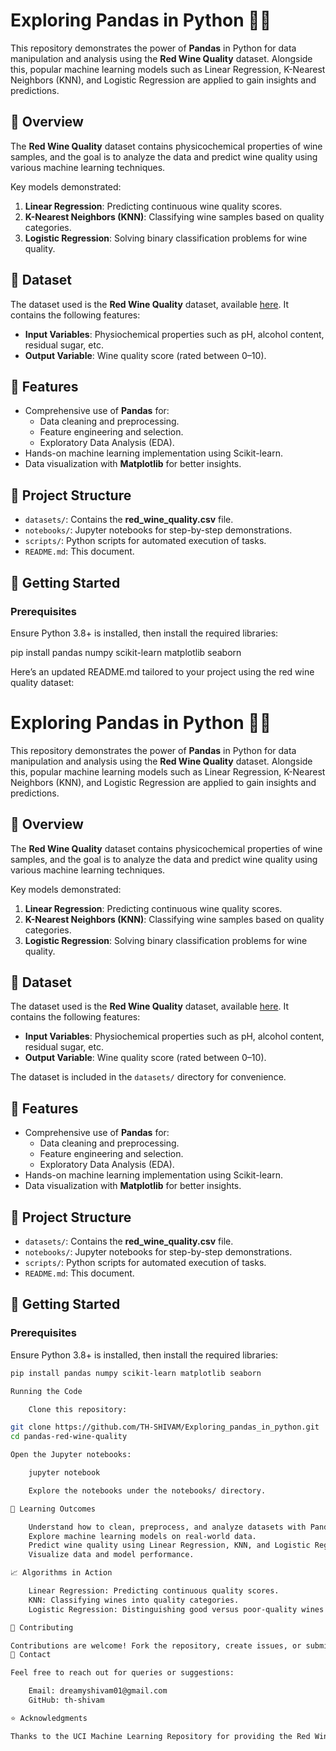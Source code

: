 # Exploring Pandas in Python 🐍🍷

This repository demonstrates the power of **Pandas** in Python for data manipulation and analysis using the **Red Wine Quality** dataset. Alongside this, popular machine learning models such as Linear Regression, K-Nearest Neighbors (KNN), and Logistic Regression are applied to gain insights and predictions.

## 📖 Overview

The **Red Wine Quality** dataset contains physicochemical properties of wine samples, and the goal is to analyze the data and predict wine quality using various machine learning techniques.

Key models demonstrated:
1. **Linear Regression**: Predicting continuous wine quality scores.
2. **K-Nearest Neighbors (KNN)**: Classifying wine samples based on quality categories.
3. **Logistic Regression**: Solving binary classification problems for wine quality.

## 📂 Dataset

The dataset used is the **Red Wine Quality** dataset, available [here]([https://archive.ics.uci.edu/ml/datasets/Wine+Quality](https://archive.ics.uci.edu/dataset/186/wine+quality)). It contains the following features:

- **Input Variables**: Physiochemical properties such as pH, alcohol content, residual sugar, etc.
- **Output Variable**: Wine quality score (rated between 0–10).


## 🔧 Features

- Comprehensive use of **Pandas** for:
  - Data cleaning and preprocessing.
  - Feature engineering and selection.
  - Exploratory Data Analysis (EDA).
- Hands-on machine learning implementation using Scikit-learn.
- Data visualization with **Matplotlib** for better insights.

## 📂 Project Structure

- `datasets/`: Contains the **red_wine_quality.csv** file.
- `notebooks/`: Jupyter notebooks for step-by-step demonstrations.
- `scripts/`: Python scripts for automated execution of tasks.
- `README.md`: This document.

## 🚀 Getting Started

### Prerequisites

Ensure Python 3.8+ is installed, then install the required libraries:


pip install pandas numpy scikit-learn matplotlib seaborn



Here’s an updated README.md tailored to your project using the red wine quality dataset:

# Exploring Pandas in Python 🐍🍷

This repository demonstrates the power of **Pandas** in Python for data manipulation and analysis using the **Red Wine Quality** dataset. Alongside this, popular machine learning models such as Linear Regression, K-Nearest Neighbors (KNN), and Logistic Regression are applied to gain insights and predictions.

## 📖 Overview

The **Red Wine Quality** dataset contains physicochemical properties of wine samples, and the goal is to analyze the data and predict wine quality using various machine learning techniques.

Key models demonstrated:
1. **Linear Regression**: Predicting continuous wine quality scores.
2. **K-Nearest Neighbors (KNN)**: Classifying wine samples based on quality categories.
3. **Logistic Regression**: Solving binary classification problems for wine quality.

## 📂 Dataset

The dataset used is the **Red Wine Quality** dataset, available [here](https://archive.ics.uci.edu/ml/datasets/Wine+Quality). It contains the following features:

- **Input Variables**: Physiochemical properties such as pH, alcohol content, residual sugar, etc.
- **Output Variable**: Wine quality score (rated between 0–10).

The dataset is included in the `datasets/` directory for convenience.

## 🔧 Features

- Comprehensive use of **Pandas** for:
  - Data cleaning and preprocessing.
  - Feature engineering and selection.
  - Exploratory Data Analysis (EDA).
- Hands-on machine learning implementation using Scikit-learn.
- Data visualization with **Matplotlib** for better insights.

## 📂 Project Structure

- `datasets/`: Contains the **red_wine_quality.csv** file.
- `notebooks/`: Jupyter notebooks for step-by-step demonstrations.
- `scripts/`: Python scripts for automated execution of tasks.
- `README.md`: This document.

## 🚀 Getting Started

### Prerequisites

Ensure Python 3.8+ is installed, then install the required libraries:

```bash
pip install pandas numpy scikit-learn matplotlib seaborn

Running the Code

    Clone this repository:

git clone https://github.com/TH-SHIVAM/Exploring_pandas_in_python.git
cd pandas-red-wine-quality

Open the Jupyter notebooks:

    jupyter notebook

    Explore the notebooks under the notebooks/ directory.

🧠 Learning Outcomes

    Understand how to clean, preprocess, and analyze datasets with Pandas.
    Explore machine learning models on real-world data.
    Predict wine quality using Linear Regression, KNN, and Logistic Regression.
    Visualize data and model performance.

📈 Algorithms in Action

    Linear Regression: Predicting continuous quality scores.
    KNN: Classifying wines into quality categories.
    Logistic Regression: Distinguishing good versus poor-quality wines.

🤝 Contributing

Contributions are welcome! Fork the repository, create issues, or submit pull requests to enhance the project.
📧 Contact

Feel free to reach out for queries or suggestions:

    Email: dreamyshivam01@gmail.com
    GitHub: th-shivam

⭐ Acknowledgments

Thanks to the UCI Machine Learning Repository for providing the Red Wine Quality dataset.
